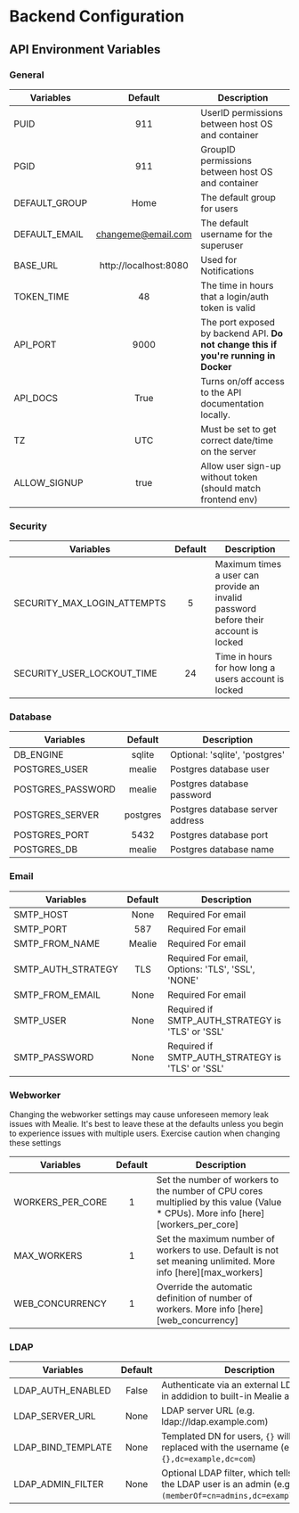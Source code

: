 # Backend Configuration

## API Environment Variables

### General

| Variables     |        Default        | Description                                                                         |
| ------------- | :-------------------: | ----------------------------------------------------------------------------------- |
| PUID          |          911          | UserID permissions between host OS and container                                    |
| PGID          |          911          | GroupID permissions between host OS and container                                   |
| DEFAULT_GROUP |         Home          | The default group for users                                                         |
| DEFAULT_EMAIL |  changeme@email.com   | The default username for the superuser                                              |
| BASE_URL      | http://localhost:8080 | Used for Notifications                                                              |
| TOKEN_TIME    |          48           | The time in hours that a login/auth token is valid                                  |
| API_PORT      |         9000          | The port exposed by backend API. **Do not change this if you're running in Docker** |
| API_DOCS      |         True          | Turns on/off access to the API documentation locally.                               |
| TZ            |          UTC          | Must be set to get correct date/time on the server                                  |
| ALLOW_SIGNUP  |         true          | Allow user sign-up without token (should match frontend env)                        |


### Security

| Variables                   | Default | Description                                                                         |
| --------------------------- | :-----: | ----------------------------------------------------------------------------------- |
| SECURITY_MAX_LOGIN_ATTEMPTS |    5    | Maximum times a user can provide an invalid password before their account is locked |
| SECURITY_USER_LOCKOUT_TIME  |   24    | Time in hours for how long a users account is locked                                |

### Database

| Variables         | Default  | Description                      |
| ----------------- | :------: | -------------------------------- |
| DB_ENGINE         |  sqlite  | Optional: 'sqlite', 'postgres'   |
| POSTGRES_USER     |  mealie  | Postgres database user           |
| POSTGRES_PASSWORD |  mealie  | Postgres database password       |
| POSTGRES_SERVER   | postgres | Postgres database server address |
| POSTGRES_PORT     |   5432   | Postgres database port           |
| POSTGRES_DB       |  mealie  | Postgres database name           |


### Email

| Variables          | Default | Description                                       |
| ------------------ | :-----: | ------------------------------------------------- |
| SMTP_HOST          |  None   | Required For email                                |
| SMTP_PORT          |   587   | Required For email                                |
| SMTP_FROM_NAME     | Mealie  | Required For email                                |
| SMTP_AUTH_STRATEGY |   TLS   | Required For email, Options: 'TLS', 'SSL', 'NONE' |
| SMTP_FROM_EMAIL    |  None   | Required For email                                |
| SMTP_USER          |  None   | Required if SMTP_AUTH_STRATEGY is 'TLS' or 'SSL'  |
| SMTP_PASSWORD      |  None   | Required if SMTP_AUTH_STRATEGY is 'TLS' or 'SSL'  |

### Webworker
Changing the webworker settings may cause unforeseen memory leak issues with Mealie. It's best to leave these at the defaults unless you begin to experience issues with multiple users. Exercise caution when changing these settings

| Variables        | Default | Description                                                                                                                       |
| ---------------- | :-----: | --------------------------------------------------------------------------------------------------------------------------------- |
| WORKERS_PER_CORE |    1    | Set the number of workers to the number of CPU cores multiplied by this value (Value \* CPUs). More info [here][workers_per_core] |
| MAX_WORKERS      |    1    | Set the maximum number of workers to use. Default is not set meaning unlimited. More info [here][max_workers]                     |
| WEB_CONCURRENCY  |    1    | Override the automatic definition of number of workers. More info [here][web_concurrency]                                         |


### LDAP

| Variables          | Default | Description                                                                                                        |
| ------------------ | :-----: | ------------------------------------------------------------------------------------------------------------------ |
| LDAP_AUTH_ENABLED  |  False  | Authenticate via an external LDAP server in addidion to built-in Mealie auth                                       |
| LDAP_SERVER_URL    |  None   | LDAP server URL (e.g. ldap://ldap.example.com)                                                                     |
| LDAP_BIND_TEMPLATE |  None   | Templated DN for users, `{}` will be replaced with the username (e.g. `cn={},dc=example,dc=com`)                   |
| LDAP_ADMIN_FILTER  |  None   | Optional LDAP filter, which tells Mealie the LDAP user is an admin (e.g. `(memberOf=cn=admins,dc=example,dc=com)`) |
